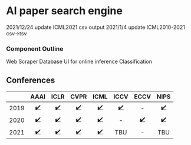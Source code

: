# AI paper search engine
2021/12/24 update ICML2021 csv output 
2021/1/4 update ICML2010-2021 csv->tsv

### Component Outline
Web Scraper
Database
UI for online inference
Classification

## Conferences
| | AAAI | ICLR | CVPR | ICML | ICCV | ECCV | NIPS |
| :---: | :---: | :---: | :---: | :---: | :---: | :---: | :---: |
| 2019 | [:heavy_check_mark:](paperlist/paperlist_aaai2019.tsv) | [:heavy_check_mark:](paperlist/paperlist_iclr2019.tsv) | [:heavy_check_mark:](paperlist/paperlist_cvpr2019.tsv) | [:heavy_check_mark:](paperlist/paperlist_icml2019.tsv) | [:heavy_check_mark:](paperlist/paperlist_iccv2019.tsv) | - | [:heavy_check_mark:](paperlist/paperlist_nips2019.tsv) |
| 2020 | [:heavy_check_mark:](paperlist/paperlist_aaai2020.tsv) | [:heavy_check_mark:](paperlist/paperlist_iclr2020.tsv) | [:heavy_check_mark:](paperlist/paperlist_cvpr2020.tsv) | [:heavy_check_mark:](paperlist/paperlist_icml2020.tsv) | - | [:heavy_check_mark:](paperlist/paperlist_eccv2020.tsv) | [:heavy_check_mark:](paperlist/paperlist_nips2020.tsv) |
| 2021 | [:heavy_check_mark:](paperlist/paperlist_aaai2021.tsv) | [:heavy_check_mark:](paperlist/paperlist_iclr2021.tsv) | [:heavy_check_mark:](paperlist/paperlist_cvpr2021.tsv) | [:heavy_check_mark:](paperlist/paperlist_icml2021.tsv) | TBU | - | TBU |